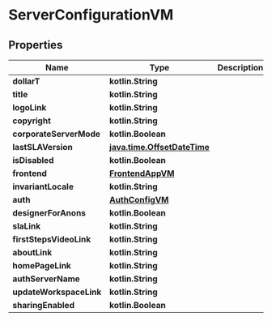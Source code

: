 
# ServerConfigurationVM

## Properties
Name | Type | Description | Notes
------------ | ------------- | ------------- | -------------
**dollarT** | **kotlin.String** |  | 
**title** | **kotlin.String** |  |  [optional]
**logoLink** | **kotlin.String** |  |  [optional]
**copyright** | **kotlin.String** |  |  [optional]
**corporateServerMode** | **kotlin.Boolean** |  |  [optional]
**lastSLAVersion** | [**java.time.OffsetDateTime**](java.time.OffsetDateTime.md) |  |  [optional]
**isDisabled** | **kotlin.Boolean** |  |  [optional]
**frontend** | [**FrontendAppVM**](FrontendAppVM.md) |  |  [optional]
**invariantLocale** | **kotlin.String** |  |  [optional]
**auth** | [**AuthConfigVM**](AuthConfigVM.md) |  |  [optional]
**designerForAnons** | **kotlin.Boolean** |  |  [optional]
**slaLink** | **kotlin.String** |  |  [optional]
**firstStepsVideoLink** | **kotlin.String** |  |  [optional]
**aboutLink** | **kotlin.String** |  |  [optional]
**homePageLink** | **kotlin.String** |  |  [optional]
**authServerName** | **kotlin.String** |  |  [optional]
**updateWorkspaceLink** | **kotlin.String** |  |  [optional]
**sharingEnabled** | **kotlin.Boolean** |  |  [optional]



